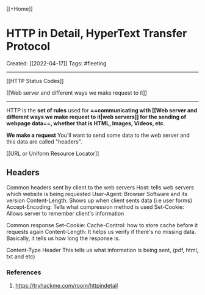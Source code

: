 [[+Home]]

# HTTP in Detail, HyperText Transfer Protocol
Created:  [[2022-04-17]]
Tags: #fleeting 

---
[[HTTP Status Codes]]

[[Web server and different ways we make request to it]]


---
HTTP is the **set of rules** used for **==communicating with [[Web server and different ways we make request to it|web servers]] for the sending of webpage data==, whether that is HTML, Images, Videos, etc**.


**We make a request**
You'll want to send some data to the web server and this data are called "headers". 


[[URL or Uniform Resource Locator]]



## Headers
Common headers sent by client to the web servers
Host: tells web servers which website is being requested
User-Agent: Browser Software and its version
Content-Length: Shows up when client sents data (i.e user forms)
Accept-Encoding: Tells what compression method is used
Set-Cookie: Allows server to remember client's information


Common response 
Set-Cookie: 
Cache-Control: how to store cache before it requests again
Content-Length: It helps us verify if there's no missing data. Basically, it tells us how long the response is.

Content-Type Header
This tells us what information is being sent, (pdf, html, txt and etc)













### References
1. https://tryhackme.com/room/httpindetail